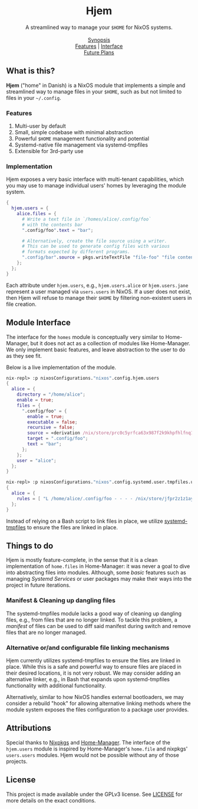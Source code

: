<h1 id="header" align="center">
  Hjem
</h1>

<div align="center">
  A streamlined way to manage your <code>$HOME</code> for NixOS systems.
</div>

<div align="center">
  <br/>
  <a href="#what-is-this">Synopsis</a><br/>
  <a href="#features">Features</a> | <a href="#module-interface">Interface</a><br/>
  <a href="#things-to-do">Future Plans</a>
  <br/>
</div>

## What is this?

**Hjem** ("home" in Danish) is a NixOS module that implements a simple and
streamlined way to manage files in your `$HOME`, such as but not limited to
files in your `~/.config`.

### Features

1. Multi-user by default
2. Small, simple codebase with minimal abstraction
3. Powerful `$HOME` management functionality and potential
4. Systemd-native file management via systemd-tmpfiles
5. Extensible for 3rd-party use

### Implementation

Hjem exposes a very basic interface with multi-tenant capabilities, which you
may use to manage individual users' homes by leveraging the module system.

```nix
{
  hjem.users = {
    alice.files = {
      # Write a text file in `/homes/alice/.config/foo`
      # with the contents bar
      ".config/foo".text = "bar";

      # Alternatively, create the file source using a writer.
      # This can be used to generate config files with various
      # formats expected by different programs.
      ".config/bar".source = pkgs.writeTextFile "file-foo" "file contents";
    };
  };
}
```

Each attribute under `hjem.users`, e.g., `hjem.users.alice` or `hjem.users.jane`
represent a user managed via `users.users` in NixOS. If a user does not exist,
then Hjem will refuse to manage their `$HOME` by filtering non-existent users in
file creation.

## Module Interface

The interface for the `homes` module is conceptually very similar to
Home-Manager, but it does not act as a collection of modules like Home-Manager.
We only implement basic features, and leave abstraction to the user to do as
they see fit.

Below is a live implementation of the module.

```nix
nix-repl> :p nixosConfigurations."nixos".config.hjem.users
{
  alice = {
    directory = "/home/alice";
    enable = true;
    files = {
      ".config/foo" = {
        enable = true;
        executable = false;
        recursive = false;
        source = «derivation /nix/store/prc0c5yrfca63x987f2k9khpfhlfnq15-config-foo.drv»;
        target = ".config/foo";
        text = "bar";
      };
    };
    user = "alice";
  };
}

nix-repl> :p nixosConfigurations."nixos".config.systemd.user.tmpfiles.users
{
  alice = {
    rules = [ "L /home/alice/.config/foo - - - - /nix/store/jfpr2z1z1aykpw2j2gj02lwwvwv6hml4-config-foo" ];
  };
}
```

[systemd-tmpfiles]: https://man7.org/linux/man-pages/man8/systemd-tmpfiles.8.html

Instead of relying on a Bash script to link files in place, we utilize
[systemd-tmpfiles] to ensure the files are linked in place.

## Things to do

Hjem is mostly feature-complete, in the sense that it is a clean implementation
of `home.files` in Home-Manager: it was never a goal to dive into abstracting
files into modules. Although, some _basic_ features such as managing _Systemd
Services_ or user packages may make their ways into the project in future
iterations.

### Manifest & Cleaning up dangling files

The systemd-tmpfiles module lacks a good way of cleaning up dangling files,
e.g., from files that are no longer linked. To tackle this problem, a _manifest_
of files can be used to diff said manifest during switch and remove files that
are no longer managed.

### Alternative or/and configurable file linking mechanisms

Hjem currently utilizes systemd-tmpfiles to ensure the files are linked in
place. While this is a safe and powerful way to ensure files are placed in their
desired locations, it is not very robust. We may consider adding an alternative
linker, e.g., in Bash that expands upon systemd-tmpfiles functionality with
additional functionality.

Alternatively, similar to how NixOS handles external bootloaders, we may
consider a rebuild "hook" for allowing alternative linking methods where the
module system exposes the files configuration to a package user provides.

## Attributions

Special thanks to [Nixpkgs](https://github.com/nixOS/nixpkgs) and
[Home-Manager](https://github.com/nix-community/home-manager). The interface of
the `hjem.users` module is inspired by Home-Manager's `home.file` and nixpkgs'
`users.users` modules. Hjem would not be possible without any of those projects.

## License

This project is made available under the GPLv3 license. See [LICENSE](LICENSE)
for more details on the exact conditions.
